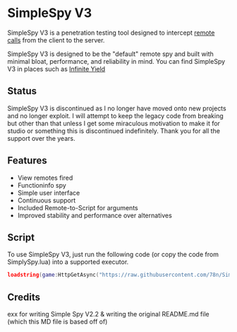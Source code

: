 # SimpleSpy V3

SimpleSpy V3 is a penetration testing tool designed to intercept [remote calls](https://developer.roblox.com/en-us/articles/Remote-Functions-and-Events) from the client to the server.

SimpleSpy V3 is designed to be the "default" remote spy and built with minimal bloat, performance, and reliability in mind. You can find SimpleSpy V3 in places such as [Infinite Yield](https://github.com/EdgeIY/infiniteyield)

## Status
SimpleSpy V3 is discontinued as I no longer have moved onto new projects and no longer exploit. I will attempt to keep the legacy code from breaking but other than that unless I get some miraculous motivation to make it for studio or something this is discontinued indefinitely. Thank you for all the support over the years.

## Features
- View remotes fired
- Functioninfo spy
- Simple user interface
- Continuous support
- Included Remote-to-Script for arguments
- Improved stability and performance over alternatives

## Script
To use SimpleSpy V3, just run the following code (or copy the code from SimplySpy.lua) into a supported executor.
```lua
loadstring(game:HttpGetAsync("https://raw.githubusercontent.com/78n/SimpleSpy/main/SimpleSpyBeta.lua"))()
```

## Credits
exx for writing Simple Spy V2.2 & writing the original README.md file (which this MD file is based off of)
